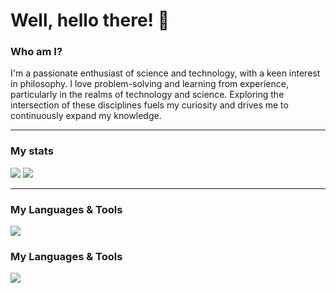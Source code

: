 # Well, hello there! 👋


### Who am I?

I'm a passionate enthusiast of science and technology, with a keen interest in philosophy. I love problem-solving and learning from experience, particularly in the realms of technology and science. Exploring the intersection of these disciplines fuels my curiosity and drives me to continuously expand my knowledge.

---

### My stats
<img src="https://github-readme-stats-eight-theta.vercel.app/api?username=SolutionsCrafter&show_icons=true&theme=algolia&include_all_commits=true&count_private=true"/>
<img src="https://github-readme-stats.vercel.app/api/top-langs?username=SolutionsCrafter&langs_count=10&show_icons=true&locale=en&layout=compact&theme=algolia"/>

---

### My Languages & Tools
<a href="https://skillicons.dev">
  <img src="https://skillicons.dev/icons?i=c,java,kotlin,dart,flutter,spring,mongodb,mysql,firebase,gcp,figma,git,github,androidstudio,vscode,discord" />
</a>





### My Languages & Tools
<a href="https://skillicons.dev">
  <img src="https://skillicons.dev/icons?i=c,java,kotlin,dart,flutter,spring,mongodb,mysql,firebase,gcp,figma,git,github,androidstudio,vscode,intellij,discord" />
</a>

 







